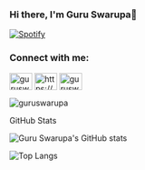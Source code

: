 ### Hi there, I'm Guru Swarupa👋

[![Spotify](https://spotify-nowplaying-acexswaroop.vercel.app/api/spotify)](https://open.spotify.com/user/31scot7d6ij7ttnsgp5vjzj252qa?si=f325451d7d3f41b1)

### Connect with me:
<a href="https://twitter.com/acexswaroop" target="blank"><img align="center" src="https://raw.githubusercontent.com/rahuldkjain/github-profile-readme-generator/master/src/images/icons/Social/twitter.svg" alt="guruswarupa" height="30" width="40" /></a>
<a href="https://www.linkedin.com/in/guru-swarupa-81a0a8262/" target="blank"><img align="center" src="https://raw.githubusercontent.com/rahuldkjain/github-profile-readme-generator/master/src/images/icons/Social/linked-in-alt.svg" alt="https://www.linkedin.com/in/guru-swarupa-81a0a8262/" height="30" width="40" /></a>
<a href="https://instagram.com/acexswaroop)" target="blank"><img align="center" src="https://raw.githubusercontent.com/rahuldkjain/github-profile-readme-generator/master/src/images/icons/Social/instagram.svg" alt="guruswarupa" height="30" width="40" /></a>

<p align="left"> <img src="https://komarev.com/ghpvc/?username=guruswarupa&label=Profile%20views&color=0e75b6&style=flat" alt="guruswarupa" /> </p>

<summary>GitHub Stats</summary>

![Guru Swarupa's GitHub stats](https://github-readme-stats.vercel.app/api?username=guruswarupa&show_icons=true&theme=dark)

![Top Langs](https://github-readme-stats.vercel.app/api/top-langs/?username=guruswarupa&theme=dark)




